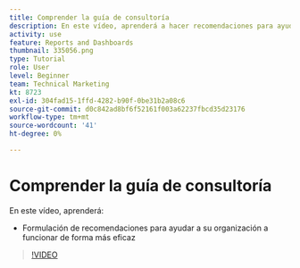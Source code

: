 ```yaml
---
title: Comprender la guía de consultoría
description: En este vídeo, aprenderá a hacer recomendaciones para ayudar a su organización a funcionar de forma más eficiente en [!DNL  Workfront].
activity: use
feature: Reports and Dashboards
thumbnail: 335056.png
type: Tutorial
role: User
level: Beginner
team: Technical Marketing
kt: 8723
exl-id: 304fad15-1ffd-4282-b90f-0be31b2a08c6
source-git-commit: d0c842ad8bf6f52161f003a62237fbcd35d23176
workflow-type: tm+mt
source-wordcount: '41'
ht-degree: 0%

---
```


# Comprender la guía de consultoría

En este vídeo, aprenderá:

* Formulación de recomendaciones para ayudar a su organización a funcionar de forma más eficaz

>[!VIDEO](https://video.tv.adobe.com/v/335056/?quality=12)

